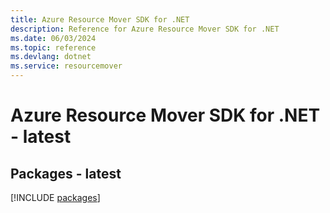 ```yaml
---
title: Azure Resource Mover SDK for .NET
description: Reference for Azure Resource Mover SDK for .NET
ms.date: 06/03/2024
ms.topic: reference
ms.devlang: dotnet
ms.service: resourcemover
---
```

# Azure Resource Mover SDK for .NET - latest
## Packages - latest
[!INCLUDE [packages](resource-mover-index.md)]